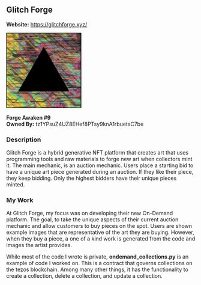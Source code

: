 ## Glitch Forge

**Website:** https://glitchforge.xyz/

<img src="GlitchForge.png" style="width:200px;height:200px;">

**Forge Awaken #9**      
**Owned By:** tz1YPsuZ4UZ8EHef8PTsy9knA1rbuetsC7be



### Description
Glitch Forge is a hybrid generative NFT platform that creates art that uses programming tools and raw materials to forge new art when collectors mint it. The main mechanic, is an auction mechanic. Users place a starting bid to have a unique art piece generated during an auction. If they like their piece, they keep bidding. Only the highest bidders have their unique pieces minted. 


### My Work

At Glitch Forge, my focus was on developing their new On-Demand platform. The goal, to take the unique aspects of their current auction mechanic
and allow customers to buy pieces on the spot. Users are shown example images that are representative of the art they are buying. However, when
they buy a piece, a one of a kind work is generated from the code and images the artist provides. 

While most of the code I wrote is private, **ondemand_collections.py** is an example of code I worked on. This is a contract that governs collections on the tezos blockchain. Among many other things, it has the functionality to create a collection, delete a collection, and update a collection.

